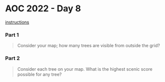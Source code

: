# AOC 2022 - Day 8

[instructions](https://adventofcode.com/2022/day/8)

### Part 1

> Consider your map; how many trees are visible from outside the grid?

### Part 2

> Consider each tree on your map. What is the highest scenic score possible for any tree?
